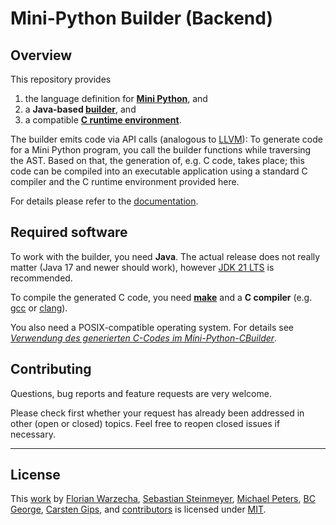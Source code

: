 # Mini-Python Builder (Backend)

## Overview

This repository provides

1.  the language definition for **[Mini Python]**, and
2.  a **Java-based [builder]**, and
3.  a compatible **[C runtime environment]**.

The builder emits code via API calls (analogous to [LLVM](https://llvm.org/)): To generate code for a Mini
Python program, you call the builder functions while traversing the AST.
Based on that,
the generation of, e.g. C code, takes place;
this code can be compiled into an executable application using a standard C compiler and the
C runtime environment provided here.

For details please refer to the [documentation].

[Mini Python]: docs/syntax_definition.md
[builder]: builder/src/main/java/minipython/builder
[C runtime environment]: c-runtime/
[documentation]: docs/readme.md


## Required software

To work with the builder, you need **Java**. The actual release does not really matter
(Java 17 and newer should work), however [JDK 21 LTS] is recommended.

To compile the generated C code, you need **[make]** and a **C compiler** (e.g. [gcc] or
[clang]).

You also need a POSIX-compatible operating system. For details see
_[Verwendung des generierten C-Codes im Mini-Python-CBuilder]_.

[JDK 21 LTS]: https://openjdk.org/projects/jdk/21/
[make]: https://www.gnu.org/software/make/
[gcc]: https://gcc.gnu.org/
[clang]: https://clang.llvm.org/
[Verwendung des generierten C-Codes im Mini-Python-CBuilder]: docs/usage_generated_code.md


## Contributing

Questions, bug reports and feature requests are very welcome.

Please check first whether your request has already been addressed in other (open or closed)
topics. Feel free to reopen closed issues if necessary.


---

## License

This [work](https://github.com/Compiler-CampusMinden/Mini-Python-Builder) by
[Florian Warzecha](https://github.com/liketechnik),
[Sebastian Steinmeyer](https://github.com/CrappyAlgorithm),
[Michael Peters](https://github.com/mpeters4),
[BC George](https://github.com/bcg7),
[Carsten Gips](https://github.com/cagix), and
[contributors](https://github.com/Compiler-CampusMinden/Mini-Python-Builder/graphs/contributors)
is licensed under [MIT](LICENSE.md).

